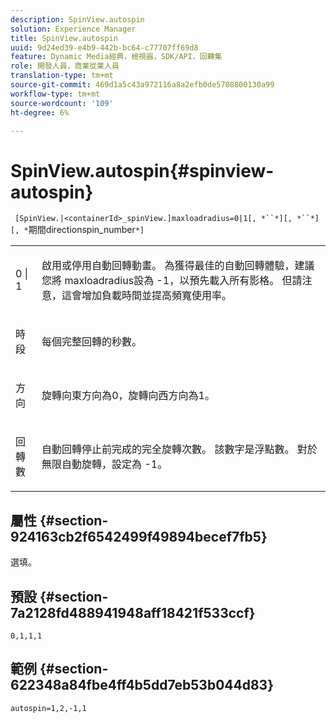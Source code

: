 ```yaml
---
description: SpinView.autospin
solution: Experience Manager
title: SpinView.autospin
uuid: 9d24ed39-e4b9-442b-bc64-c77707ff69d8
feature: Dynamic Media經典，檢視器，SDK/API，回轉集
role: 開發人員，商業從業人員
translation-type: tm+mt
source-git-commit: 469d1a5c43a972116a8a2efb0de5708800130a99
workflow-type: tm+mt
source-wordcount: '109'
ht-degree: 6%

---
```



# SpinView.autospin{#spinview-autospin}

` [SpinView.|<containerId>_spinView.]maxloadradius=0|1[, *``*][, *``*][, *`期間directionspin_number`*]`

<table id="table_49FFD1BC53B846F09A6D214BC8C5C3FE"> 
 <tbody> 
  <tr> 
   <td colname="col1"> <p> <span class="codeph"> 0 | 1</span> </p> </td> 
   <td colname="col2"> <p> 啟用或停用自動回轉動畫。 為獲得最佳的自動回轉體驗，建議您將<span class="codeph"> maxloadradius</span>設為<span class="codeph"> -1</span>，以預先載入所有影格。 但請注意，這會增加負載時間並提高頻寬使用率。 </p> </td> 
  </tr> 
  <tr> 
   <td colname="col1"> <p><span class="codeph"><span class="varname"> 時段</span></span> </p> </td> 
   <td colname="col2"> <p> 每個完整回轉的秒數。 </p> </td> 
  </tr> 
  <tr> 
   <td colname="col1"> <p> <span class="codeph"><span class="varname"> 方向</span></span> </p> </td> 
   <td colname="col2"> <p> 旋轉向東方向為<span class="codeph">0</span>，旋轉向西方向為<span class="codeph">1</span>。 </p> </td> 
  </tr> 
  <tr> 
   <td colname="col1"> <p> <span class="codeph"><span class="varname"> 回轉數</span></span> </p> </td> 
   <td colname="col2"> <p> 自動回轉停止前完成的完全旋轉次數。 該數字是浮點數。 對於無限自動旋轉，設定為<span class="codeph"> -1</span>。 </p> </td> 
  </tr> 
 </tbody> 
</table>

## 屬性 {#section-924163cb2f6542499f49894becef7fb5}

選填。

## 預設 {#section-7a2128fd488941948aff18421f533ccf}

`0,1,1,1`

## 範例 {#section-622348a84fbe4ff4b5dd7eb53b044d83}

`autospin=1,2,-1,1`
